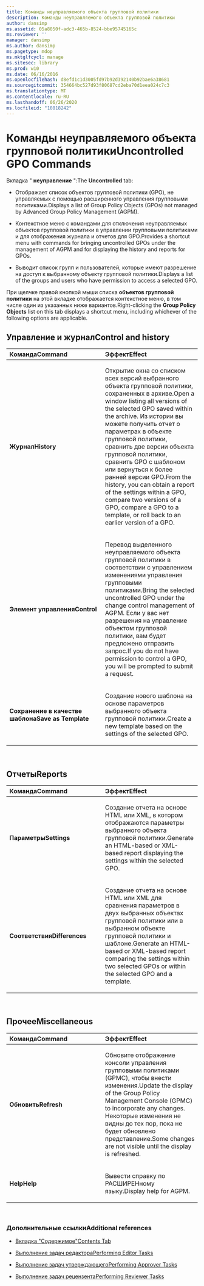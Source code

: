 ```yaml
---
title: Команды неуправляемого объекта групповой политики
description: Команды неуправляемого объекта групповой политики
author: dansimp
ms.assetid: 05a8050f-adc3-465b-8524-bbe95745165c
ms.reviewer: ''
manager: dansimp
ms.author: dansimp
ms.pagetype: mdop
ms.mktglfcycl: manage
ms.sitesec: library
ms.prod: w10
ms.date: 06/16/2016
ms.openlocfilehash: d8efd1c1d3005fd97b92d392140b92bae6a38681
ms.sourcegitcommit: 354664bc527d93f80687cd2eba70d1eea024c7c3
ms.translationtype: MT
ms.contentlocale: ru-RU
ms.lasthandoff: 06/26/2020
ms.locfileid: "10818242"
---
```

# <span data-ttu-id="4b9ac-103">Команды неуправляемого объекта групповой политики</span><span class="sxs-lookup"><span data-stu-id="4b9ac-103">Uncontrolled GPO Commands</span></span>


<span data-ttu-id="4b9ac-104">Вкладка " **неуправление** ":</span><span class="sxs-lookup"><span data-stu-id="4b9ac-104">The **Uncontrolled** tab:</span></span>

-   <span data-ttu-id="4b9ac-105">Отображает список объектов групповой политики (GPO), не управляемых с помощью расширенного управления групповыми политиками.</span><span class="sxs-lookup"><span data-stu-id="4b9ac-105">Displays a list of Group Policy Objects (GPOs) not managed by Advanced Group Policy Management (AGPM).</span></span>

-   <span data-ttu-id="4b9ac-106">Контекстное меню с командами для отключения неуправляемых объектов групповой политики в управлении групповыми политиками и для отображения журнала и отчетов для GPO.</span><span class="sxs-lookup"><span data-stu-id="4b9ac-106">Provides a shortcut menu with commands for bringing uncontrolled GPOs under the management of AGPM and for displaying the history and reports for GPOs.</span></span>

-   <span data-ttu-id="4b9ac-107">Выводит список групп и пользователей, которые имеют разрешение на доступ к выбранному объекту групповой политики.</span><span class="sxs-lookup"><span data-stu-id="4b9ac-107">Displays a list of the groups and users who have permission to access a selected GPO.</span></span>

<span data-ttu-id="4b9ac-108">При щелчке правой кнопкой мыши списка **объектов групповой политики** на этой вкладке отображается контекстное меню, в том числе один из указанных ниже вариантов.</span><span class="sxs-lookup"><span data-stu-id="4b9ac-108">Right-clicking the **Group Policy Objects** list on this tab displays a shortcut menu, including whichever of the following options are applicable.</span></span>

## <span data-ttu-id="4b9ac-109">Управление и журнал</span><span class="sxs-lookup"><span data-stu-id="4b9ac-109">Control and history</span></span>


<table>
<colgroup>
<col width="50%" />
<col width="50%" />
</colgroup>
<thead>
<tr class="header">
<th align="left"><span data-ttu-id="4b9ac-110">Команда</span><span class="sxs-lookup"><span data-stu-id="4b9ac-110">Command</span></span></th>
<th align="left"><span data-ttu-id="4b9ac-111">Эффект</span><span class="sxs-lookup"><span data-stu-id="4b9ac-111">Effect</span></span></th>
</tr>
</thead>
<tbody>
<tr class="odd">
<td align="left"><p><strong><span data-ttu-id="4b9ac-112">Журнал</span><span class="sxs-lookup"><span data-stu-id="4b9ac-112">History</span></span></strong></p></td>
<td align="left"><p><span data-ttu-id="4b9ac-113">Открытие окна со списком всех версий выбранного объекта групповой политики, сохраненных в архиве.</span><span class="sxs-lookup"><span data-stu-id="4b9ac-113">Open a window listing all versions of the selected GPO saved within the archive.</span></span> <span data-ttu-id="4b9ac-114">Из истории вы можете получить отчет о параметрах в объекте групповой политики, сравнить две версии объекта групповой политики, сравнить GPO с шаблоном или вернуться к более ранней версии GPO.</span><span class="sxs-lookup"><span data-stu-id="4b9ac-114">From the history, you can obtain a report of the settings within a GPO, compare two versions of a GPO, compare a GPO to a template, or roll back to an earlier version of a GPO.</span></span></p></td>
</tr>
<tr class="even">
<td align="left"><p><strong><span data-ttu-id="4b9ac-115">Элемент управления</span><span class="sxs-lookup"><span data-stu-id="4b9ac-115">Control</span></span></strong></p></td>
<td align="left"><p><span data-ttu-id="4b9ac-116">Перевод выделенного неуправляемого объекта групповой политики в соответствии с управлением изменениями управления групповыми политиками.</span><span class="sxs-lookup"><span data-stu-id="4b9ac-116">Bring the selected uncontrolled GPO under the change control management of AGPM.</span></span> <span data-ttu-id="4b9ac-117">Если у вас нет разрешения на управление объектом групповой политики, вам будет предложено отправить запрос.</span><span class="sxs-lookup"><span data-stu-id="4b9ac-117">If you do not have permission to control a GPO, you will be prompted to submit a request.</span></span></p></td>
</tr>
<tr class="odd">
<td align="left"><p><strong><span data-ttu-id="4b9ac-118">Сохранение в качестве шаблона</span><span class="sxs-lookup"><span data-stu-id="4b9ac-118">Save as Template</span></span></strong></p></td>
<td align="left"><p><span data-ttu-id="4b9ac-119">Создание нового шаблона на основе параметров выбранного объекта групповой политики.</span><span class="sxs-lookup"><span data-stu-id="4b9ac-119">Create a new template based on the settings of the selected GPO.</span></span></p></td>
</tr>
</tbody>
</table>

 

## <span data-ttu-id="4b9ac-120">Отчеты</span><span class="sxs-lookup"><span data-stu-id="4b9ac-120">Reports</span></span>


<table>
<colgroup>
<col width="50%" />
<col width="50%" />
</colgroup>
<thead>
<tr class="header">
<th align="left"><span data-ttu-id="4b9ac-121">Команда</span><span class="sxs-lookup"><span data-stu-id="4b9ac-121">Command</span></span></th>
<th align="left"><span data-ttu-id="4b9ac-122">Эффект</span><span class="sxs-lookup"><span data-stu-id="4b9ac-122">Effect</span></span></th>
</tr>
</thead>
<tbody>
<tr class="odd">
<td align="left"><p><strong><span data-ttu-id="4b9ac-123">Параметры</span><span class="sxs-lookup"><span data-stu-id="4b9ac-123">Settings</span></span></strong></p></td>
<td align="left"><p><span data-ttu-id="4b9ac-124">Создание отчета на основе HTML или XML, в котором отображаются параметры выбранного объекта групповой политики.</span><span class="sxs-lookup"><span data-stu-id="4b9ac-124">Generate an HTML-based or XML-based report displaying the settings within the selected GPO.</span></span></p></td>
</tr>
<tr class="even">
<td align="left"><p><strong><span data-ttu-id="4b9ac-125">Соответствия</span><span class="sxs-lookup"><span data-stu-id="4b9ac-125">Differences</span></span></strong></p></td>
<td align="left"><p><span data-ttu-id="4b9ac-126">Создание отчета на основе HTML или XML для сравнения параметров в двух выбранных объектах групповой политики или в выбранном объекте групповой политики и шаблоне.</span><span class="sxs-lookup"><span data-stu-id="4b9ac-126">Generate an HTML-based or XML-based report comparing the settings within two selected GPOs or within the selected GPO and a template.</span></span></p></td>
</tr>
</tbody>
</table>

 

## <span data-ttu-id="4b9ac-127">Прочее</span><span class="sxs-lookup"><span data-stu-id="4b9ac-127">Miscellaneous</span></span>


<table>
<colgroup>
<col width="50%" />
<col width="50%" />
</colgroup>
<thead>
<tr class="header">
<th align="left"><span data-ttu-id="4b9ac-128">Команда</span><span class="sxs-lookup"><span data-stu-id="4b9ac-128">Command</span></span></th>
<th align="left"><span data-ttu-id="4b9ac-129">Эффект</span><span class="sxs-lookup"><span data-stu-id="4b9ac-129">Effect</span></span></th>
</tr>
</thead>
<tbody>
<tr class="odd">
<td align="left"><p><strong><span data-ttu-id="4b9ac-130">Обновить</span><span class="sxs-lookup"><span data-stu-id="4b9ac-130">Refresh</span></span></strong></p></td>
<td align="left"><p><span data-ttu-id="4b9ac-131">Обновите отображение консоли управления групповыми политиками (GPMC), чтобы внести изменения.</span><span class="sxs-lookup"><span data-stu-id="4b9ac-131">Update the display of the Group Policy Management Console (GPMC) to incorporate any changes.</span></span> <span data-ttu-id="4b9ac-132">Некоторые изменения не видны до тех пор, пока не будет обновлено представление.</span><span class="sxs-lookup"><span data-stu-id="4b9ac-132">Some changes are not visible until the display is refreshed.</span></span></p></td>
</tr>
<tr class="even">
<td align="left"><p><strong><span data-ttu-id="4b9ac-133">Help</span><span class="sxs-lookup"><span data-stu-id="4b9ac-133">Help</span></span></strong></p></td>
<td align="left"><p><span data-ttu-id="4b9ac-134">Вывести справку по РАСШИРЕНному языку.</span><span class="sxs-lookup"><span data-stu-id="4b9ac-134">Display help for AGPM.</span></span></p></td>
</tr>
</tbody>
</table>

 

### <span data-ttu-id="4b9ac-135">Дополнительные ссылки</span><span class="sxs-lookup"><span data-stu-id="4b9ac-135">Additional references</span></span>

-   [<span data-ttu-id="4b9ac-136">Вкладка "Содержимое"</span><span class="sxs-lookup"><span data-stu-id="4b9ac-136">Contents Tab</span></span>](contents-tab-agpm40.md)

-   [<span data-ttu-id="4b9ac-137">Выполнение задач редактора</span><span class="sxs-lookup"><span data-stu-id="4b9ac-137">Performing Editor Tasks</span></span>](performing-editor-tasks-agpm40.md)

-   [<span data-ttu-id="4b9ac-138">Выполнение задач утверждающего</span><span class="sxs-lookup"><span data-stu-id="4b9ac-138">Performing Approver Tasks</span></span>](performing-approver-tasks-agpm40.md)

-   [<span data-ttu-id="4b9ac-139">Выполнение задач рецензента</span><span class="sxs-lookup"><span data-stu-id="4b9ac-139">Performing Reviewer Tasks</span></span>](performing-reviewer-tasks-agpm40.md)

 

 





